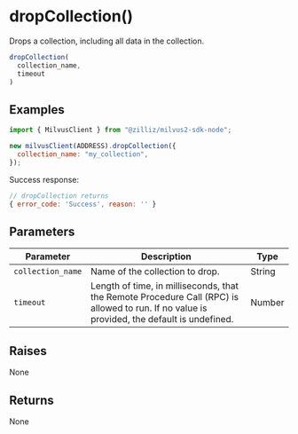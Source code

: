 # dropCollection()

Drops a collection, including all data in the collection.

```javascript
dropCollection(
  collection_name,
  timeout
)
```

## Examples

```javascript
import { MilvusClient } from "@zilliz/milvus2-sdk-node";

new milvusClient(ADDRESS).dropCollection({
  collection_name: "my_collection",
});
```

Success response:

```javascript
// dropCollection returns
{ error_code: 'Success', reason: '' }
```

## Parameters

| Parameter      | Description                                                                                                                                                                       | Type   |
| --------------- | --------------------------------------------------------------------------------------------------------------------------------------------------------------------------------- | ------ |
| `collection_name` | Name of the collection to drop.                                                                                                                                                    | String |
| `timeout`        | Length of time, in milliseconds, that the Remote Procedure Call (RPC) is allowed to run. If no value is provided, the default is undefined. | Number |

## Raises

None

## Returns

None